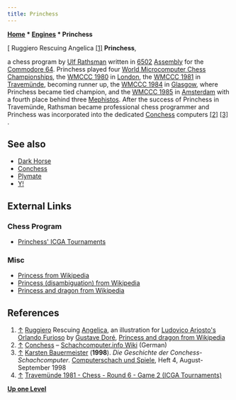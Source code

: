 ```yaml
---
title: Princhess
---
```

**[Home](Home "Home") \* [Engines](Engines "Engines") \* Princhess**



[ Ruggiero Rescuing Angelica <a id="cite-note-1" href="#cite-ref-1">[1]</a>
**Princhess**,  

a chess program by [Ulf Rathsman](Ulf_Rathsman "Ulf Rathsman") written in [6502](6502 "6502") [Assembly](Assembly "Assembly") for the [Commodore 64](Commodore_64 "Commodore 64"). Princhess played four [World Microcomputer Chess Championships](World_Microcomputer_Chess_Championship "World Microcomputer Chess Championship"), the [WMCCC 1980](WMCCC_1980 "WMCCC 1980") in [London](https://en.wikipedia.org/wiki/London), the [WMCCC 1981](WMCCC_1981 "WMCCC 1981") in [Travemünde](https://en.wikipedia.org/wiki/Travem%C3%BCnde), becoming runner up, the [WMCCC 1984](WMCCC_1984 "WMCCC 1984") in [Glasgow](https://en.wikipedia.org/wiki/Glasgow), where Princhess became tied champion, and the [WMCCC 1985](WMCCC_1985 "WMCCC 1985") in [Amsterdam](https://en.wikipedia.org/wiki/Amsterdam) with a fourth place behind three [Mephistos](Mephisto_Amsterdam "Mephisto Amsterdam"). After the success of Princhess in Travemünde, Rathsman became professional chess programmer and Princhess was incorporated into the dedicated [Conchess](Conchess "Conchess") computers <a id="cite-note-2" href="#cite-ref-2">[2]</a> <a id="cite-note-3" href="#cite-ref-3">[3]</a> . 



## See also


* [Dark Horse](Dark_Horse "Dark Horse")
* [Conchess](Conchess "Conchess")
* [Plymate](Plymate "Plymate")
* [Y!](Y! "Y!")


## External Links


### Chess Program


* [Princhess' ICGA Tournaments](https://www.game-ai-forum.org/icga-tournaments/program.php?id=466)


### Misc


* [Princess from Wikipedia](https://en.wikipedia.org/wiki/Princess)
* [Princess (disambiguation) from Wikipedia](https://en.wikipedia.org/wiki/Princess_%28disambiguation%29)
* [Princess and dragon from Wikipedia](https://en.wikipedia.org/wiki/Princess_and_dragon)


## References


1. <a id="cite-ref-1" href="#cite-note-1">↑</a> [Ruggiero](https://en.wikipedia.org/wiki/Ruggiero_%28character%29) Rescuing [Angelica](https://en.wikipedia.org/wiki/Angelica_%28character%29), an illustration for [Ludovico Ariosto's](https://en.wikipedia.org/wiki/Ludovico_Ariosto) [Orlando Furioso](https://en.wikipedia.org/wiki/Orlando_Furioso) by [Gustave Doré](Category:Gustave_Dor%C3%A9 "Category:Gustave Doré"), [Princess and dragon from Wikipedia](https://en.wikipedia.org/wiki/Princess_and_dragon)
2. <a id="cite-ref-2" href="#cite-note-2">↑</a> [Conchess](http://www.schach-computer.info/wiki/index.php/Conchess) – [Schachcomputer.info Wiki](http://www.schach-computer.info/wiki/index.php/Hauptseite_En) (German)
3. <a id="cite-ref-3" href="#cite-note-3">↑</a> [Karsten Bauermeister](Karsten_Bauermeister "Karsten Bauermeister") (**1998**). *Die Geschichte der Conchess-Schachcomputer*. [Computerschach und Spiele](Computerschach_und_Spiele "Computerschach und Spiele"), Heft 4, August-September 1998
4. <a id="cite-ref-4" href="#cite-note-4">↑</a> [Travemünde 1981 - Chess - Round 6 - Game 2 (ICGA Tournaments)](https://www.game-ai-forum.org/icga-tournaments/round.php?tournament=67&round=6&id=2)

**[Up one Level](Engines "Engines")**







 
